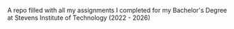 A repo filled with all my assignments I completed for my Bachelor's Degree at Stevens Institute of Technology (2022 - 2026)
